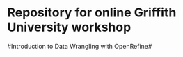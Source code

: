 # Repository for online Griffith University workshop 
#Introduction to Data Wrangling with OpenRefine#

